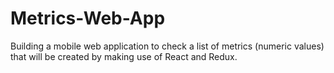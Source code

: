 # Metrics-Web-App
Building a mobile web application to check a list of metrics (numeric values) that will be created by making use of React and Redux.
